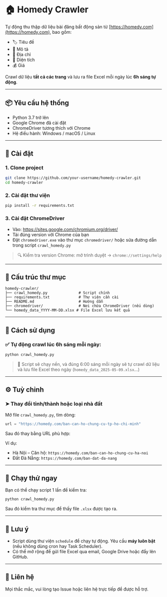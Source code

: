 # 🏠 Homedy Crawler

Tự động thu thập dữ liệu bài đăng bất động sản từ [https://homedy.com](https://homedy.com), bao gồm:
- 🏷 Tiêu đề
- 📝 Mô tả
- 📍 Địa chỉ
- 📐 Diện tích
- 💰 Giá

Crawl dữ liệu **tất cả các trang** và lưu ra file Excel mỗi ngày lúc **6h sáng tự động**.

---

## 📦 Yêu cầu hệ thống

- Python 3.7 trở lên
- Google Chrome đã cài đặt
- ChromeDriver tương thích với Chrome
- Hệ điều hành: Windows / macOS / Linux

---

## 🔧 Cài đặt

### 1. Clone project
```bash
git clone https://github.com/your-username/homedy-crawler.git
cd homedy-crawler
```

### 2. Cài đặt thư viện
```bash
pip install -r requirements.txt
```

### 3. Cài đặt ChromeDriver
- Vào: https://sites.google.com/chromium.org/driver/
- Tải đúng version với Chrome của bạn
- Đặt `chromedriver.exe` vào thư mục `chromedriver/` hoặc sửa đường dẫn trong script `crawl_homedy.py`

> 🔍 Kiểm tra version Chrome: mở trình duyệt → `chrome://settings/help`

---

## 📁 Cấu trúc thư mục

```
homedy-crawler/
├── crawl_homedy.py              # Script chính
├── requirements.txt             # Thư viện cần cài
├── README.md                    # Hướng dẫn
├── chromedriver/                # Nơi chứa ChromeDriver (nếu dùng)
└── homedy_data_YYYY-MM-DD.xlsx # File Excel lưu kết quả
```

---

## 🚀 Cách sử dụng

### ✅ Tự động crawl lúc 6h sáng mỗi ngày:

```bash
python crawl_homedy.py
```

> 📌 Script sẽ chạy nền, và đúng 6:00 sáng mỗi ngày sẽ tự crawl dữ liệu và lưu file Excel theo ngày (`homedy_data_2025-05-09.xlsx`...)

---

## ⚙️ Tuỳ chỉnh

### ➤ Thay đổi tỉnh/thành hoặc loại nhà đất

Mở file `crawl_homedy.py`, tìm dòng:

```python
url = "https://homedy.com/ban-can-ho-chung-cu-tp-ho-chi-minh"
```

Sau đó thay bằng URL phù hợp:

Ví dụ:
- Hà Nội – Căn hộ: `https://homedy.com/ban-can-ho-chung-cu-ha-noi`
- Đất Đà Nẵng: `https://homedy.com/ban-dat-da-nang`

---

## 🧪 Chạy thử ngay

Bạn có thể chạy script 1 lần để kiểm tra:

```bash
python crawl_homedy.py
```

Sau đó kiểm tra thư mục để thấy file `.xlsx` được tạo ra.

---

## 📌 Lưu ý

- Script dùng thư viện `schedule` để chạy tự động. Yêu cầu **máy luôn bật** (nếu không dùng cron hay Task Scheduler).
- Có thể mở rộng để gửi file Excel qua email, Google Drive hoặc đẩy lên GitHub.

---

## 📧 Liên hệ

Mọi thắc mắc, vui lòng tạo Issue hoặc liên hệ trực tiếp để được hỗ trợ.
